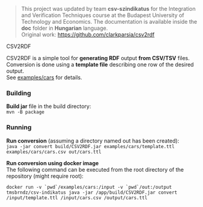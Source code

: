 > This project was updated by team **csv-szindikatus** for the Integration and Verification Techniques course at the Budapest University of Technology and Economics. The documentation is available inside the **doc** folder in **Hungarian** language.<br>Original work: https://github.com/clarkparsia/csv2rdf

CSV2RDF

CSV2RDF is a simple tool for **generating RDF** output **from CSV/TSV** files.<br>
Conversion is done using a **template file** describing one row of the desired output.<br>
See [examples/cars](examples/cars) for details. 

### Building

**Build jar** file in the build directory:<br>
`mvn -B package`

### Running

**Run conversion** (assuming a directory named out has been created):<br>
`java -jar convert build/CSV2RDF.jar examples/cars/template.ttl examples/cars/cars.csv out/cars.ttl`

**Run conversion using docker image**<br>
The following command can be executed from the root directory of the repository (might require root):<br>

``docker run -v `pwd`/examples/cars:/input -v `pwd`/out:/output tmsbrndz/csv-indikatus java -jar /app/build/CSV2RDF.jar convert /input/template.ttl /input/cars.csv /output/cars.ttl``

